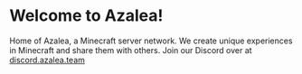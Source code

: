 # Welcome to Azalea!

Home of Azalea, a Minecraft server network. We create unique experiences in Minecraft and share them with others. Join our Discord over at [discord.azalea.team](https://discord.azalea.team/)
